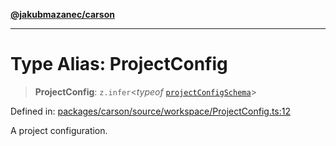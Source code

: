 [**@jakubmazanec/carson**](../README.md)

---

# Type Alias: ProjectConfig

> **ProjectConfig**: `z.infer`\<_typeof_
> [`projectConfigSchema`](../variables/projectConfigSchema.md)\>

Defined in:
[packages/carson/source/workspace/ProjectConfig.ts:12](https://github.com/jakubmazanec/tools/blob/90a5050fae768000bb00b2044438762c3c8c0f98/packages/carson/source/workspace/ProjectConfig.ts#L12)

A project configuration.
